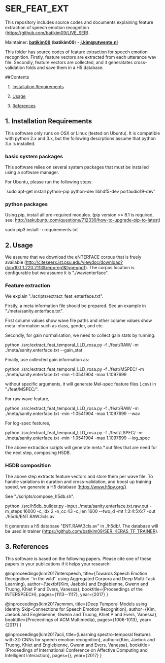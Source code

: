 # SER_FEAT_EXT
This repository includes source codes and documents explaining feature extraction of speech emotion recognition (https://github.com/batikim09/LIVE_SER).

Maintainer: [**batikim09**](https://github.com/**github-user**/) (**batikim09**) - **j.kim@utwente.nl**

<a id="top"/>

This folder has source codes of feature extraction for speech emotion recognition. Firstly, feature vectors are extracted from each utterance wav file. Secondly, feature vectors are collected, and it generatates cross-validation folds and save them in a H5 database.

##Contents
1. <a href="#1--installation-requirements">Installation Requirements</a>

2. <a href="#2--usage">Usage</a>

3. <a href="#3--references">References</a>

## 1. Installation Requirements <a id="1--installation-requirements"/>
This software only runs on OSX or Linux (tested on Ubuntu). It is compatible with python 2.x and 3.x, but the following descrptions assume that python 3.x is installed.

### basic system packages

This software relies on several system packages that must be installed using a software manager.

For Ubuntu, please run the following steps:

`sudo apt-get install python-pip python-dev libhdf5-dev portaudio19-dev'

### python packages
Using pip, install all pre-required modules.
(pip version >= 8.1 is required, see: http://askubuntu.com/questions/712339/how-to-upgrade-pip-to-latest)

sudo pip3 install -r requirements.txt

## 2. Usage <a id="2--usage"/>

We assume that we download the eNTERFACE corpus that is freely available (http://citeseerx.ist.psu.edu/viewdoc/download?doi=10.1.1.220.2113&rep=rep1&type=pdf). The corpus location is configurable but we assume it is "./wav/enterface".


### Feature extraction
We explain "./scripts/extract_feat_enterface.txt".

Firstly, a meta information file should be prepared. See an example in "./meta/sanity.enterface.txt".

First column values show wave file paths and other colume values show meta information such as class, gender, and etc.

Secondly, for gain normalisation, we need to collect gain stats by running:

python ./src/extract_feat_temporal_LLD_rosa.py -f ./feat/RAW/ -m ./meta/sanity.enterface.txt --gain_stat

Finally, use collected gain information as:

python ./src/extract_feat_temporal_LLD_rosa.py -f ./feat/MSPEC/ -m ./meta/sanity.enterface.txt -min -1.0541904 -max 1.1097699

without specific arguments, it will generate Mel-spec feature files (.csv) in "./feat/MSPEC/".

For raw wave feature,

python ./src/extract_feat_temporal_LLD_rosa.py -f ./feat/RAW/ -m ./meta/sanity.enterface.txt -min -1.0541904 -max 1.1097699 --wav

For log-spec features,

python ./src/extract_feat_temporal_LLD_rosa.py -f ./feat/LSPEC/ -m ./meta/sanity.enterface.txt -min -1.0541904 -max 1.1097699 --log_spec

The above extraction scripts will generate meta.*.out files that are need for the next step, composing H5DB.


### H5DB composition

The above step extracts feature vectors and store them per wave file. To handle variations in duration and cross-validation, and boost up training speed, we generate a H5 database (https://www.h5py.org/).

See "./scripts/compose_h5db.sh".

python ./src/h5db_builder.py -input ./meta/sanity.enterface.txt.raw.out -m_steps 16000 -c_idx 2 -n_cc 43 -c_len 1600 --two_d -mt 1:3:4:5:6:7 -out ./h5db/ENT.RAW.3cls.av

It generates a h5 database "ENT.RAW.3cls.av" in ./h5db/.
The database will be used in trainer (https://github.com/batikim09/SER_KERAS_TF_TRAINER).

## 3. References <a id="3--references"/>

This software is based on the following papers. Please cite one of these papers in your publications if it helps your research:

@inproceedings{kim2017interspeech,
  title={Towards Speech Emotion Recognition ``in the wild'' using Aggregated Corpora and Deep Multi-Task Learning},
  author={\textbf{Kim, Jaebok} and Englebienne, Gwenn and Truong, Khiet P and Evers, Vanessa},
  booktitle={Proceedings of the INTERSPEECH},
  pages={1113--1117},
  year={2017}
}


@inproceedings{kim2017acmmm, title={Deep Temporal Models using Identity Skip-Connections for Speech Emotion Recognition}, author={Kim, Jaebok and Englebienne, Gwenn and Truong, Khiet P and Evers, Vanessa}, booktitle={Proceedings of ACM Multimedia}, pages={1006-1013}, year={2017} }

@inproceedings{kim2017acii, title={Learning spectro-temporal features with 3D CNNs for speech emotion recognition}, author={Kim, Jaebok and Truong, Khiet and Englebienne, Gwenn and Evers, Vanessa}, booktitle={Proceedings of International Conference on Affective Computing and Intelligent Interaction}, pages={}, year={2017} }

<a id="top"/> 
